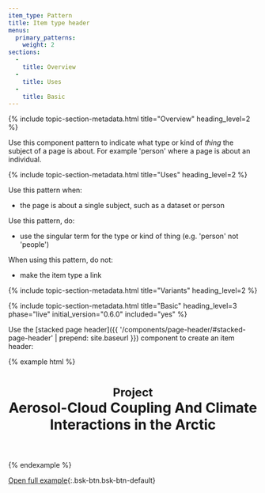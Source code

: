 ```yaml
---
item_type: Pattern
title: Item type header
menus:
  primary_patterns:
    weight: 2
sections:
  -
    title: Overview
  -
    title: Uses
  -
    title: Basic
---
```


{% include topic-section-metadata.html
  title="Overview"
  heading_level=2
%}

Use this component pattern to indicate what type or kind of *thing* the subject of a page is about. For example 'person'
where a page is about an individual.

{% include topic-section-metadata.html
  title="Uses"
  heading_level=2
%}

Use this pattern when:

* the page is about a single subject, such as a dataset or person

Use this pattern, do:

* use the singular term for the type or kind of thing (e.g. 'person' not 'people')

When using this pattern, do not:

* make the item type a link

{% include topic-section-metadata.html
  title="Variants"
  heading_level=2
%}

{% include topic-section-metadata.html
  title="Basic"
  heading_level=3
  phase="live"
  initial_version="0.6.0"
  included="yes"
%}

Use the [stacked page header]({{ '/components/page-header/#stacked-page-header' | prepend: site.baseurl }}) component
to create an item header:

{% example html %}
<header class="bsk-page-header bsk-page-header-stacked">
  <h1>
    <small>Project</small>
    <br>
    Aerosol-Cloud Coupling And Climate Interactions in the Arctic
  </h1>
</header>
{% endexample %}

[Open full example](https://style-kit-testbed.web.bas.ac.uk/master/p/0018--item-type-header.html){:.bsk-btn.bsk-btn-default}
